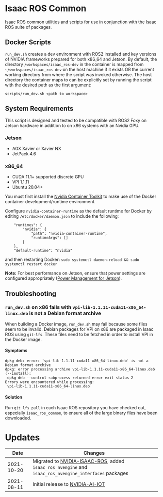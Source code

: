 # Isaac ROS Common

Isaac ROS common utilities and scripts for use in conjunction with the Isaac ROS suite of packages.

## Docker Scripts
`run_dev.sh` creates a dev environment with ROS2 installed and key versions of NVIDIA frameworks prepared for both x86_64 and Jetson. By default, the directory `/workspaces/isaac_ros-dev` in the container is mapped from `~/workspaces/isaac_ros-dev` on the host machine if it exists OR the current working directory from where the script was invoked otherwise. The host directory the container maps to can be explicitly set by running the script with the desired path as the first argument:
```
scripts/run_dev.sh <path to workspace>
```

## System Requirements
This script is designed and tested to be compatible with ROS2 Foxy on Jetson hardware in addition to on x86 systems with an Nvidia GPU. 

### Jetson
- AGX Xavier or Xavier NX
- JetPack 4.6

### x86_64
- CUDA 11.1+ supported discrete GPU
- VPI 1.1.11
- Ubuntu 20.04+

You must first install the [Nvidia Container Toolkit](https://docs.nvidia.com/datacenter/cloud-native/container-toolkit/install-guide.html) to make use of the Docker container development/runtime environment.

Configure `nvidia-container-runtime` as the default runtime for Docker by editing `/etc/docker/daemon.json` to include the following:
```
    "runtimes": {
        "nvidia": {
            "path": "nvidia-container-runtime",
            "runtimeArgs": []
        }
    },
    "default-runtime": "nvidia"
```
and then restarting Docker: `sudo systemctl daemon-reload && sudo systemctl restart docker`

**Note:** For best performance on Jetson, ensure that power settings are configured appropriately ([Power Management for Jetson](https://docs.nvidia.com/jetson/l4t/index.html#page/Tegra%20Linux%20Driver%20Package%20Development%20Guide/power_management_jetson_xavier.html#wwpID0EUHA)).

## Troubleshooting
### `run_dev.sh` on x86 fails with `vpi-lib-1.1.11-cuda11-x86_64-linux.deb` is not a Debian format archive
When building a Docker image, `run_dev.sh` may fail because some files seem to be invalid. Debian packages for VPI on x86 are packaged in Isaac ROS using `git-lfs`. These files need to be fetched in order to install VPI in the Docker image.

#### Symptoms
```
dpkg-deb: error: 'vpi-lib-1.1.11-cuda11-x86_64-linux.deb' is not a Debian format archive
dpkg: error processing archive vpi-lib-1.1.11-cuda11-x86_64-linux.deb (--install):
 dpkg-deb --control subprocess returned error exit status 2
Errors were encountered while processing:
 vpi-lib-1.1.11-cuda11-x86_64-linux.deb
```
#### Solution
Run `git lfs pull` in each Isaac ROS repository you have checked out, especially `isaac_ros_common`, to ensure all of the large binary files have been downloaded.


# Updates

| Date | Changes |
| -----| ------- |
| 2021-10-20 | Migrated to [NVIDIA-ISAAC-ROS](https://github.com/NVIDIA-ISAAC-ROS/isaac_ros_common), added `isaac_ros_nvengine` and `isaac_ros_nvengine_interfaces` packages  |
| 2021-08-11 | Initial release to [NVIDIA-AI-IOT](https://github.com/NVIDIA-AI-IOT/isaac_ros_common) |
